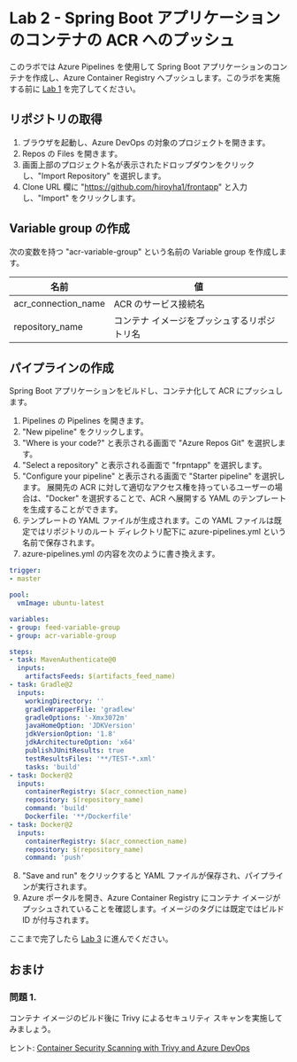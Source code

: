 # Lab 2 - Spring Boot アプリケーションのコンテナの ACR へのプッシュ

このラボでは Azure Pipelines を使用して Spring Boot アプリケーションのコンテナを作成し、Azure Container Registry へプッシュします。このラボを実施する前に [Lab 1](https://github.com/hiroyha1/echo) を完了してください。

## リポジトリの取得

1. ブラウザを起動し、Azure DevOps の対象のプロジェクトを開きます。
2. Repos の Files を開きます。
3. 画面上部のプロジェクト名が表示されたドロップダウンをクリックし、"Import Repository" を選択します。
4. Clone URL 欄に "https://github.com/hiroyha1/frontapp" と入力し、"Import" をクリックします。

## Variable group の作成

次の変数を持つ "acr-variable-group" という名前の Variable group を作成します。

| 名前 | 値 |
|--|--|
| acr_connection_name | ACR のサービス接続名 |
| repository_name | コンテナ イメージをプッシュするリポジトリ名 |

## パイプラインの作成

Spring Boot アプリケーションをビルドし、コンテナ化して ACR にプッシュします。

1. Pipelines の Pipelines を開きます。
2. "New pipeline" をクリックします。
3. "Where is your code?" と表示される画面で "Azure Repos Git" を選択します。
4. "Select a repository" と表示される画面で "frpntapp" を選択します。
5. "Configure your pipeline" と表示される画面で "Starter pipeline" を選択します。
展開先の ACR に対して適切なアクセス権を持っているユーザーの場合は、"Docker" を選択することで、ACR へ展開する YAML のテンプレートを生成することができます。
6. テンプレートの YAML ファイルが生成されます。この YAML ファイルは既定ではリポジトリのルート ディレクトリ配下に azure-pipelines.yml という名前で保存されます。
7. azure-pipelines.yml の内容を次のように書き換えます。
```yaml
trigger:
- master

pool:
  vmImage: ubuntu-latest

variables:
- group: feed-variable-group
- group: acr-variable-group

steps:
- task: MavenAuthenticate@0
  inputs:
    artifactsFeeds: $(artifacts_feed_name)
- task: Gradle@2
  inputs:
    workingDirectory: ''
    gradleWrapperFile: 'gradlew'
    gradleOptions: '-Xmx3072m'
    javaHomeOption: 'JDKVersion'
    jdkVersionOption: '1.8'
    jdkArchitectureOption: 'x64'
    publishJUnitResults: true
    testResultsFiles: '**/TEST-*.xml'
    tasks: 'build'
- task: Docker@2
  inputs:
    containerRegistry: $(acr_connection_name)
    repository: $(repository_name)
    command: 'build'
    Dockerfile: '**/Dockerfile'
- task: Docker@2
  inputs:
    containerRegistry: $(acr_connection_name)
    repository: $(repository_name)
    command: 'push'
```
8. "Save and run" をクリックすると YAML ファイルが保存され、パイプラインが実行されます。
9. Azure ポータルを開き、Azure Container Registry にコンテナ イメージがプッシュされていることを確認します。イメージのタグには既定ではビルド ID が付与されます。

ここまで完了したら [Lab 3](https://github.com/hiroyha1/frontapp-deploy) に進んでください。

## おまけ

### 問題 1.

コンテナ イメージのビルド後に Trivy によるセキュリティ スキャンを実施してみましょう。

ヒント: [Container Security Scanning with Trivy and Azure DevOps](https://lgulliver.github.io/container-security-scanning-with-trivy-in-azure-devops/)
